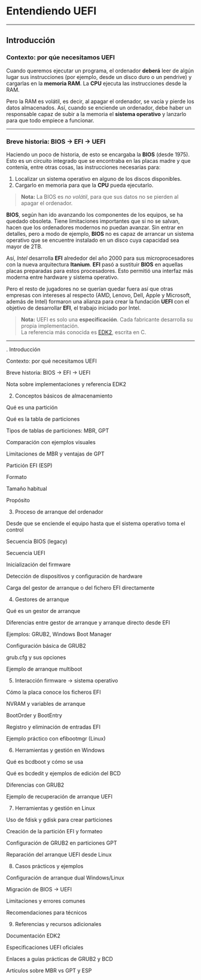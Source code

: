 # Entendiendo UEFI

---
## Introducción

### Contexto: por qúe necesitamos UEFI

Cuando queremos ejecutar un programa, el ordenador **deberá** leer de algún lugar sus instrucciones (por ejemplo, desde
un disco duro o un pendrive) y cargarlas en la **memoria RAM**. La **CPU** ejecuta las instrucciones desde la RAM.

Pero la RAM es volátil, es decir, al apagar el ordenador, se vacía y pierde los datos almacenados. Así, cuando se
enciende un ordenador, debe haber un responsable capaz de subir a la memoria el **sistema operativo** y
lanzarlo para que todo empiece a funcionar.

---

### Breve historia: BIOS → EFI → UEFI

Haciendo un poco de historia, de esto se encargaba la **BIOS** (desde 1975). Esto es un circuito integrado que se 
encontraba en las placas madre y que contenía, entre otras cosas, las instrucciones necesarias para:

1. Localizar un sistema operativo en alguno de los discos disponibles.
2. Cargarlo en memoria para que la **CPU** pueda ejecutarlo.

> **Nota:** La BIOS es _no volátil_, para que sus datos no se pierden al apagar el ordenador.

**BIOS**, según han ido avanzando los componentes de los
equipos, se ha quedado obsoleta. Tiene limitaciones importantes que si no se salvan,
hacen que los ordenadores modernos no puedan avanzar. Sin
entrar en detalles, pero a modo de ejemplo, **BIOS** no es capaz de
arrancar un sistema operativo que se encuentre instalado en un disco
cuya capacidad sea mayor de 2TB.

Así, *Intel* desarrolla **EFI** alrededor del año 2000 para
sus microprocesadores con la nueva arquitectura **Itanium**. **EFI**
pasó a sustituir **BIOS** en aquellas placas preparadas para estos
procesadores. Esto permitió una interfaz más moderna entre hardware y sistema operativo.

Pero el resto de jugadores no se querían quedar fuera así
que otras empresas con intereses al respecto (AMD, Lenovo, Dell, Apple y
Microsoft, además de Intel) formaron una alianza para crear la fundación
**UEFI** con el objetivo de desarrollar **EFI**, el trabajo iniciado por
Intel.

> **Nota:** UEFI es solo una **especificación**. Cada fabricante desarrolla su propia implementación.  
> La referencia más conocida es [EDK2](https://github.com/tianocore/edk2), escrita en C.

---

. Introducción

Contexto: por qué necesitamos UEFI

Breve historia: BIOS → EFI → UEFI

Nota sobre implementaciones y referencia EDK2

2. Conceptos básicos de almacenamiento

Qué es una partición

Qué es la tabla de particiones

Tipos de tablas de particiones: MBR, GPT

Comparación con ejemplos visuales

Limitaciones de MBR y ventajas de GPT

Partición EFI (ESP)

Formato

Tamaño habitual

Propósito

3. Proceso de arranque del ordenador

Desde que se enciende el equipo hasta que el sistema operativo toma el control

Secuencia BIOS (legacy)

Secuencia UEFI

Inicialización del firmware

Detección de dispositivos y configuración de hardware

Carga del gestor de arranque o del fichero EFI directamente

4. Gestores de arranque

Qué es un gestor de arranque

Diferencias entre gestor de arranque y arranque directo desde EFI

Ejemplos: GRUB2, Windows Boot Manager

Configuración básica de GRUB2

grub.cfg y sus opciones

Ejemplo de arranque multiboot

5. Interacción firmware → sistema operativo

Cómo la placa conoce los ficheros EFI

NVRAM y variables de arranque

BootOrder y BootEntry

Registro y eliminación de entradas EFI

Ejemplo práctico con efibootmgr (Linux)

6. Herramientas y gestión en Windows

Qué es bcdboot y cómo se usa

Qué es bcdedit y ejemplos de edición del BCD

Diferencias con GRUB2

Ejemplo de recuperación de arranque UEFI

7. Herramientas y gestión en Linux

Uso de fdisk y gdisk para crear particiones

Creación de la partición EFI y formateo

Configuración de GRUB2 en particiones GPT

Reparación del arranque UEFI desde Linux

8. Casos prácticos y ejemplos

Configuración de arranque dual Windows/Linux

Migración de BIOS → UEFI

Limitaciones y errores comunes

Recomendaciones para técnicos

9. Referencias y recursos adicionales

Documentación EDK2

Especificaciones UEFI oficiales

Enlaces a guías prácticas de GRUB2 y BCD

Artículos sobre MBR vs GPT y ESP